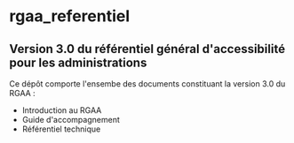 # rgaa_referentiel
## Version 3.0 du référentiel général d'accessibilité pour les administrations

Ce dépôt comporte l'ensembe des documents constituant la version 3.0 du RGAA :
* Introduction au RGAA
* Guide d'accompagnement
* Référentiel technique
